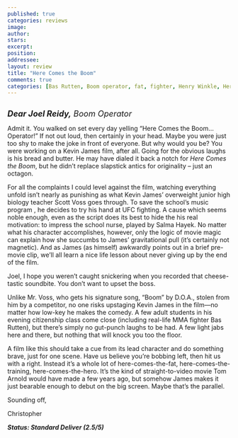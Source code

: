 ```yaml
---
published: true
categories: reviews
image:
author: 
stars: 
excerpt: 
position: 
addressee: 
layout: review
title: "Here Comes the Boom"
comments: true
categories: [Bas Rutten, Boom operator, fat, fighter, Henry Winkle, Here Comes the Boom, Kevin James, MMA, Salma Hayek, UFC, Uncategorized]
---
```

<div><p><span class="full-image-block ssNonEditable"><span><a href="/letters/2012/10/12/here-comes-the-boom.html"><img src="http://static.squarespace.com/static/5005f6bcc4aa41161b33e89e/5329cf1fe4b07c068ebf74de/5329cf1fe4b07c068ebf76cc/1350051225002/Here%20Comes%20the%20Boom.jpg" alt="" /></a></span></span></p>
<p><em><span style="font-size:130%;"><strong>Dear Joel Reidy,</strong> Boom Operator</span></em></p>
<p>Admit it. You walked on set every day yelling &ldquo;Here Comes the Boom&hellip; Operator!&rdquo; If not out loud, then certainly in your head. Maybe you were just too shy to make the joke in front of everyone. But why would you be? You were working on a Kevin James film, after all. Going for the obvious laughs is his bread and butter. He may have dialed it back a notch for <em>Here Comes the Boom</em>, but he didn&rsquo;t replace slapstick antics for originality &ndash; just an octagon.</p>
<p>For all the complaints I could level against the film, watching everything unfold isn&rsquo;t nearly as punishing as what Kevin James&rsquo; overweight junior high biology teacher Scott Voss goes through. To save the school&rsquo;s music program , he decides to try his hand at UFC fighting. A cause which seems noble enough, even as the script does its best to hide the his real motivation: to impress the school nurse, played by Salma Hayek. No matter what his character accomplishes, however, only the logic of movie magic can explain how she succumbs to James&rsquo; gravitational pull (it&rsquo;s certainly not magnetic). And as James (as himself) awkwardly points out in a brief pre-movie clip, we&rsquo;ll all learn a nice life lesson about never giving up by the end of the film.</p>
<p>Joel, I hope you weren&rsquo;t caught snickering when you recorded that cheese-tastic soundbite. You don&rsquo;t want to upset the boss.</p>
<p>Unlike Mr. Voss, who gets his signature song, &ldquo;Boom&rdquo; by D.O.A., stolen from him by a competitor, no one risks upstaging Kevin James in the film&mdash;no matter how low-key he makes the comedy. A few adult students in his evening citizenship class come close (including real-life MMA fighter Bas Rutten), but there&rsquo;s simply no gut-punch laughs to be had. A few light jabs here and there, but nothing that will knock you too the floor.</p>
<p>A film like this should take a cue from its lead character and do something brave, just for one scene. Have us believe you&rsquo;re bobbing left, then hit us with a right. Instead it&rsquo;s a whole lot of here-comes-the-fat, here-comes-the-training, here-comes-the-hero. It&rsquo;s the kind of straight-to-video movie Tom Arnold would have made a few years ago, but somehow James makes it just bearable enough to debut on the big screen. Maybe that&rsquo;s the parallel.</p>
<p>Sounding off,</p>
<p>Christopher</p>
<p><strong><em>Status: Standard Deliver (2.5/5)</em></strong></p></div>
